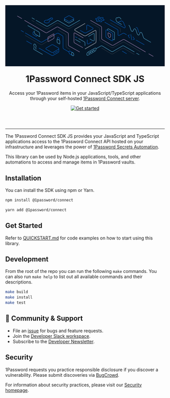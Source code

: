 <!-- Image sourced from https://blog.1password.com/introducing-secrets-automation/ -->
<img alt="" role="img" src="assets/connect-illustration.svg"/>

<header style="text-align: center;">
	<h1 style="margin-top: 20px; border-bottom: none;">1Password Connect SDK JS</h1>
	<p>Access your 1Password items in your JavaScript/TypeScript applications through your self-hosted <a href="https://developer.1password.com/docs/connect">1Password Connect server</a>.</p>
	<a href="/QUICKSTART.md">
		<img alt="Get started" src="https://user-images.githubusercontent.com/45081667/226940040-16d3684b-60f4-4d95-adb2-5757a8f1bc15.png" height="37"/>
	</a>
</header>

<hr/>

The 1Password Connect SDK JS provides your JavaScript and TypeScript applications access to the 1Password Connect API hosted on your infrastructure and leverages the power of [1Password Secrets Automation](https://1password.com/product/secrets/).

This library can be used by Node.js applications, tools, and other automations to access and manage items in 1Password vaults.

## Installation

You can install the SDK using npm or Yarn.

```sh
npm install @1password/connect
```

```sh
yarn add @1password/connect
```

## Get Started

Refer to [QUICKSTART.md](/QUICKSTART.md) for code examples on how to start using this library.

## Development

From the root of the repo you can run the following `make` commands. You can also run `make help` to list out all available commands and their descriptions.

```sh
make build
make install
make test
```

## 💙 Community & Support

-   File an [issue](https://github.com/1Password/connect-sdk-js/issues) for bugs and feature requests.
-   Join the [Developer Slack workspace](https://join.slack.com/t/1password-devs/shared_invite/zt-1halo11ps-6o9pEv96xZ3LtX_VE0fJQA).
-   Subscribe to the [Developer Newsletter](https://1password.com/dev-subscribe/).

## Security

1Password requests you practice responsible disclosure if you discover a vulnerability. Please submit discoveries via [BugCrowd](https://bugcrowd.com/agilebits).

For information about security practices, please visit our [Security homepage](https://1password.com/security/).

